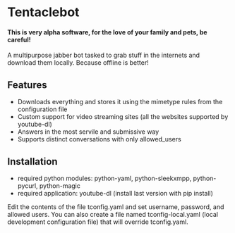 Tentaclebot
===========

#### This is very alpha software, for the love of your family and pets, be careful! ####

A multipurpose jabber bot tasked to grab stuff in the internets and download them locally. Because offline is better!

Features
--------

* Downloads everything and stores it using the mimetype rules from the configuration file
* Custom support for video streaming sites (all the websites supported by youtube-dl)
* Answers in the most servile and submissive way
* Supports distinct conversations with only allowed_users

Installation
------------

* required python modules: python-yaml, python-sleekxmpp, python-pycurl, python-magic
* required application: youtube-dl (install last version with pip install)

Edit the contents of the file tconfig.yaml and set username, password, and allowed users.
You can also create a file named tconfig-local.yaml (local development configuration file) that will override tconfig.yaml.